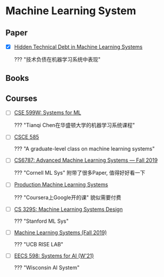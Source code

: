 # Machine Learning System

## Paper
- [x] [Hidden Technical Debt in Machine Learning Systems](https://proceedings.neurips.cc/paper/2015/hash/86df7dcfd896fcaf2674f757a2463eba-Abstract.html)

    ??? "技术负债在机器学习系统中表现"


## Books



## Courses

- [ ] [CSE 599W: Systems for ML](http://dlsys.cs.washington.edu/)

    ??? "Tianqi Chen在华盛顿大学的机器学习系统课程"


- [ ] [CSCE 585](https://pooyanjamshidi.github.io/mls/lectures/)

    ??? "A graduate-level class on machine learning systems"


- [ ] [CS6787: Advanced Machine Learning Systems — Fall 2019](http://www.cs.cornell.edu/courses/cs6787/2019fa/)

    ??? "Cornell ML Sys"
        附带了很多Paper, 值得好好看一下


- [ ] [Production Machine Learning Systems](https://www.coursera.org/learn/gcp-production-ml-systems#about)

    ??? "Coursera上Google开的课"
        貌似需要付费

- [ ] [CS 329S: Machine Learning Systems Design](https://stanford-cs329s.github.io/2021/index.html#overview)

    ??? "Stanford ML Sys"


- [ ] [Machine Learning Systems (Fall 2019)](https://ucbrise.github.io/cs294-ai-sys-fa19/#)

    ??? "UCB RISE LAB"

- [ ] [EECS 598: Systems for AI (W'21)](https://github.com/mosharaf/eecs598/tree/w21-ai)

    ??? "Wisconsin AI System"
